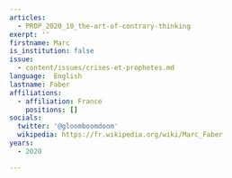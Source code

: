 ```yaml
---
articles:
  - PROP_2020_10_the-art-of-contrary-thinking
exerpt: ''
firstname: Marc
is_institution: false
issue:
  - content/issues/crises-et-prophetes.md
language:  English
lastname: Faber
affiliations:
  - affiliation: France
    positions: []
socials:
  twitter: '@gloomboomdoom'
  wikipedia: https://fr.wikipedia.org/wiki/Marc_Faber
years:
  - 2020

---
```

